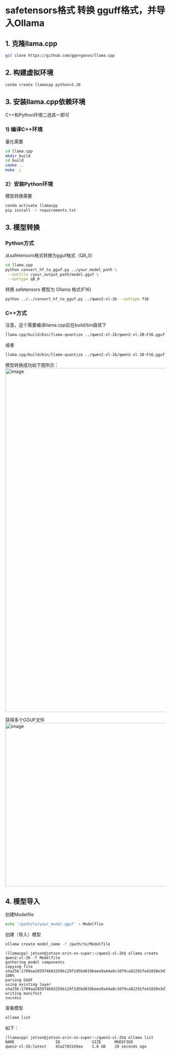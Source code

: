 
# safetensors格式 转换 gguff格式，并导入Ollama

## 1. 克隆llama.cpp

```bash
git clone https://github.com/ggerganov/llama.cpp
```

## 2. 构建虚拟环境

```bash
conda create llamacpp python=3.10
```

## 3. 安装llama.cpp依赖环境

C++和Python环境二选其一即可

### 1) 编译C++环境

量化需要

```bash
cd llama.cpp
mkdir build
cd build
cmake ..
make -j
```

### 2）安装Python环境

模型转换需要

```bash
conda activate llamacpp
pip install -r requirements.txt
```

## 3. 模型转换

### Python方式

从safetensors格式转换为gguf格式（Q8_0）

```bash
cd llama.cpp
python convert_hf_to_gguf.py ../your_model_path \
 --outfile /your_output_path/model.gguf \
 --outtype q8_0
```

转换 safetensors 模型为 Ollama 格式(F16)
```bash
python ../../convert_hf_to_gguf.py ../qwen2-vl-2b --outtype f16
```

### C++方式

注意，这个需要编译llama.cpp后在build/bin路径下

```bash
llama.cpp/build/bin/llama-quantize ../qwen2-vl-2b/qwen2-vl-2B-F16.gguf q8_0
```

或者
```bash
llama.cpp/build/bin/llama-quantize ../qwen2-vl-2b/qwen2-vl-2B-F16.gguf q4_0
```

模型转换成功如下图所示：
<img width="1082" alt="image" src="https://github.com/user-attachments/assets/a3e24aa4-7d2f-4302-a1a7-fac4cf895c33" />

获得多个GGUF文件
<img width="515" alt="image" src="https://github.com/user-attachments/assets/4d134d3c-9b21-4a85-9764-262c5d183b57" />

## 4. 模型导入

创建Modelfile

```bash
echo '/path/to/your_model.gguf' > Modelflie
```

创建（导入）模型

```bash
ollama create model_name -f /path/to/Modelfile
```

```text
(llamacpp) jetson@jetson-orin-nx-super:~/qwen2-vl-2b$ ollama create qwen2-vl-2b -f Modelfile
gathering model components
copying file sha256:1709aa285974b03259b129f2d5bd819beee9a44a0c3d79ca82291fe41838e3d7 100%
parsing GGUF
using existing layer sha256:1709aa285974b03259b129f2d5bd819beee9a44a0c3d79ca82291fe41838e3d7
writing manifest
success
```

查看模型

```bash
ollama list
```

如下：

```text
(llamacpp) jetson@jetson-orin-nx-super:~/qwen2-vl-2b$ ollama list
NAME                  ID              SIZE      MODIFIED
qwen2-vl-2b:latest    41a2703169aa    1.8 GB    20 seconds ago
```
